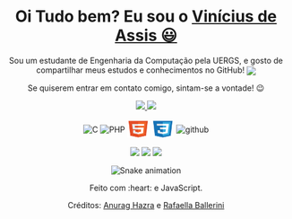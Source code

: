 <div>
  
  <h1 align="center">
    Oi Tudo bem? Eu sou o 
    <a href="https://www.linkedin.com/in/viniciusdeassismp/">Vinícius de Assis 😃️</a>
  </h1>
  
  <p align="center">
    Sou um estudante de Engenharia da Computação pela UERGS, e gosto de compartilhar meus estudos e conhecimentos no GitHub!
    <a href="https://www.instagram.com/vinii.madruga/" target="_blank">
      <img
           width="10%" 
           align="center" 
           valign="middle" 
           src="https://www.instagram.com/vinii.madruga/" 
           target="_blank" 
      />
    </a>  
  </p>
  
  <p align="center">
    Se quiserem entrar em contato comigo, sintam-se a vontade! 😉️
  </p>
  
</div>

<div align="center">
  <a href="https://github.com/vinicius-de-assis">
    <img height="150em" src="https://github-readme-stats.vercel.app/api?username=vinicius-de-assis&count_private=true&include_all_commits=true&show_icons=true&theme=dracula&hide_border=false&show_owner=true"/>
    <img height="150em" src="https://github-readme-stats.vercel.app/api/top-langs/?username=vinicius-de-assis&theme=dracula&hide_border=false&&layout=compact"/>
  </a>
</div>

<div align="center" valign="top"><br>
  <img align="center" alt="C" height="30" width="40" src="https://raw.githubusercontent.com/jmnote/z-icons/master/svg/c.svg">
  <img align="center" alt="PHP" height="30" width="40" src="https://raw.githubusercontent.com/jmnote/z-icons/master/svg/php.svg">
  <img align="center" alt="HTML" height="30" width="40" src="https://raw.githubusercontent.com/devicons/devicon/master/icons/html5/html5-original.svg">
  <img align="center" alt="CSS" height="30" width="40" src="https://raw.githubusercontent.com/devicons/devicon/master/icons/css3/css3-original.svg">
  <img align="center" alt="github" height="35" width="35" src="https://raw.githubusercontent.com/jmnote/z-icons/master/svg/github.svg">
</div><br> 

<div align="center">
  <a href="https://www.instagram.com/vinii.madruga/" target="_blank"><img src="https://img.shields.io/badge/-Instagram-%23E4405F?style=for-the-badge&logo=instagram&logoColor=white" target="_blank"></a>
  <a href="https://www.linkedin.com/in/viniciusdeassismp/" target="_blank"><img src="https://img.shields.io/badge/-LinkedIn-%230077B5?style=for-the-badge&logo=linkedin&logoColor=white" target="_blank"></a> 
  <a href="mailto:vinimadruga2018@gmail.com"><img src="https://img.shields.io/badge/-Gmail-%23333?style=for-the-badge&logo=gmail&logoColor=white" target="_blank"></a>
</div>

<div align="center">

  ![Snake animation](https://github.com/danielbped/danielbped/blob/output/github-contribution-grid-snake.svg)
  
</div>

<div align="center">
  <p>Feito com :heart: e JavaScript.</p>
  <p>Créditos: <a href="https://github.com/anuraghazra/github-readme-stats">Anurag Hazra</a> e <a href="https://github.com/rafaballerini">Rafaella Ballerini</a></p>
</div>
